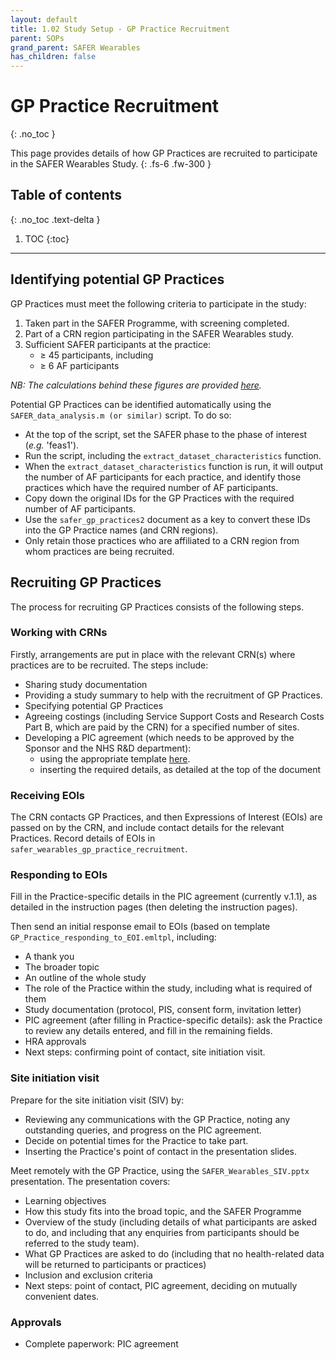 ```yaml
---
layout: default
title: 1.02 Study Setup - GP Practice Recruitment
parent: SOPs
grand_parent: SAFER Wearables
has_children: false
---
```


# GP Practice Recruitment
{: .no_toc }

This page provides details of how GP Practices are recruited to participate in the SAFER Wearables Study.
{: .fs-6 .fw-300 }

## Table of contents
{: .no_toc .text-delta }

1. TOC
{:toc}

---

## Identifying potential GP Practices

GP Practices must meet the following criteria to participate in the study:
1. Taken part in the SAFER Programme, with screening completed.
2. Part of a CRN region participating in the SAFER Wearables study.
3. Sufficient SAFER participants at the practice:
   - &#8805; 45 participants, including
   - &#8805; 6 AF participants

_NB: The calculations behind these figures are provided [here](https://github.com/peterhcharlton/safer-wearables/blob/main/planning/safer_wearables_planning.ipynb)._

Potential GP Practices can be identified automatically using the `SAFER_data_analysis.m (or similar)` script. To do so:
- At the top of the script, set the SAFER phase to the phase of interest (_e.g._ 'feas1').
- Run the script, including the `extract_dataset_characteristics` function.
- When the `extract_dataset_characteristics` function is run, it will output the number of AF participants for each practice, and identify those practices which have the required number of AF participants.
- Copy down the original IDs for the GP Practices with the required number of AF participants.
- Use the `safer_gp_practices2` document as a key to convert these IDs into the GP Practice names (and CRN regions).
- Only retain those practices who are affiliated to a CRN region from whom practices are being recruited.

## Recruiting GP Practices

The process for recruiting GP Practices consists of the following steps.

### Working with CRNs

Firstly, arrangements are put in place with the relevant CRN(s) where practices are to be recruited. The steps include:
- Sharing study documentation
- Providing a study summary to help with the recruitment of GP Practices.
- Specifying potential GP Practices
- Agreeing costings (including Service Support Costs and Research Costs Part B, which are paid by the CRN) for a specified number of sites.
- Developing a PIC agreement (which needs to be approved by the Sponsor and the NHS R&D department):
  - using the appropriate template [here](https://www.myresearchproject.org.uk/help/hlptemplatesfor.aspx#PIC-contracting).
  - inserting the required details, as detailed at the top of the document

### Receiving EOIs

The CRN contacts GP Practices, and then Expressions of Interest (EOIs) are passed on by the CRN, and include contact details for the relevant Practices. Record details of EOIs in `safer_wearables_gp_practice_recruitment`.

### Responding to EOIs

Fill in the Practice-specific details in the PIC agreement (currently v.1.1), as detailed in the instruction pages (then deleting the instruction pages).

Then send an initial response email to EOIs (based on template `GP_Practice_responding_to_EOI.emltpl`, including:
- A thank you
- The broader topic
- An outline of the whole study
- The role of the Practice within the study, including what is required of them
- Study documentation (protocol, PIS, consent form, invitation letter)
- PIC agreement (after filling in Practice-specific details): ask the Practice to review any details entered, and fill in the remaining fields.
- HRA approvals
- Next steps: confirming point of contact, site initiation visit.

### Site initiation visit

Prepare for the site initiation visit (SIV) by:
- Reviewing any communications with the GP Practice, noting any outstanding queries, and progress on the PIC agreement.
- Decide on potential times for the Practice to take part.
- Inserting the Practice's point of contact in the presentation slides.

Meet remotely with the GP Practice, using the `SAFER_Wearables_SIV.pptx` presentation. The presentation covers:
- Learning objectives
- How this study fits into the broad topic, and the SAFER Programme
- Overview of the study (including details of what participants are asked to do, and including that any enquiries from participants should be referred to the study team).
- What GP Practices are asked to do (including that no health-related data will be returned to participants or practices)
- Inclusion and exclusion criteria
- Next steps: point of contact, PIC agreement, deciding on mutually convenient dates.

### Approvals
- Complete paperwork: PIC agreement